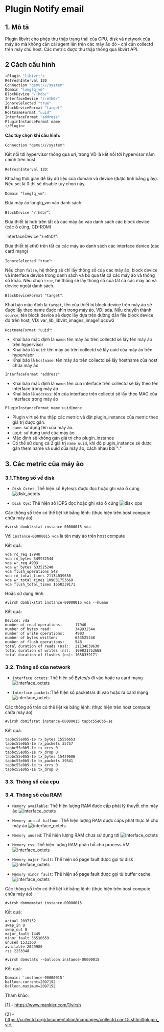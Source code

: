 # Plugin Notify email

## 1. Mô tả

Plugin libvirt cho phép thu thập trạng thái của CPU, disk và network của máy ảo mà không cần cài agent lên trên các máy ảo đó - chỉ cần collectd trên máy chủ host. Các metric được thu thập thông qua libvirt API.


## 2 Cách cấu hình

```sh
<Plugin "libivrt">
RefreshInterval 120
Connection "qemu:///system"
Domain "longlq_vm"
BlockDevice "/:hdb/"
InterfaceDevice "/:eth0/"
IgnoreSelected "true"
BlockDeviceFormat "target"
HostnameFormat "uuid"
InterfaceFormat "address"
PluginInstanceFormat name
</Plugin>
```

**Các tùy chọn khi cấu hình:**

 `Connection "qemu:///system"`:

  Kết nối tới hypervisor thông qua uri, trong VD là kết nối tới hypervisor nằm chính trên host
 
 `RefreshInterval 120`:

  Khoảng thời gian để lấy dữ liệu của domain và device (được tính bằng giây). Nếu set là 0 thì sẽ disable tùy chọn này.
 
 `Domain "longlq_vm"`:

  Đưa máy ảo longlq_vm vào danh sách

 `BlockDevice "/:hdb/"`:

  Đưa thiết bị hdb trên tất cả các máy ảo vào danh sách các block device (các ổ cứng, CD-ROM)

 `InterfaceDevice "/:eth0/":

  Đưa thiết bị eth0 trên tất cả các máy ảo danh sách các interface device (các card mạng)

 `IgnoreSelected "true"`:

  Nếu chọn `false`, hệ thống sẽ chỉ lấy thông số của các máy ảo, block device và interface device trong danh sách và bỏ qua tất cả các máy ảo và thông số khác. Nếu chọn `true`, hệ thống sẽ lấy thông số của tất cả các máy ảo và device ngoài danh sách.

 `BlockDeviceFormat "target"`:

  Khai báo mặc định là `target`, tên của thiết bị block device trên máy ảo sẽ được lấy theo name được nhìn trong máy ảo, VD: sda. Nếu chuyển thành `source`, tên block device sẽ được lấy dựa trên đường dẫn file block device đó trên host, VD: var_lib_libvirt_images_image1.qcow2

 `HostnameFormat "uuid"`:

  - Khai báo mặc định là `name`: tên máy ảo trên collectd sẽ lấy tên máy ảo trên hypervisor
  - Khai báo là `uuid`: tên máy ảo trên collectd sẽ lấy uuid của máy ảo trên hypervisor
  - Khai báo là `hostname`: tên máy ảo trên collectd sẽ lấy hostname của host chứa máy ảo

 `InterfaceFormat "address"`
  - Khai báo mặc định là `name`: tên của interface trên collectd sẽ lấy theo tên interface trong máy ảo
  - Khai báo là `address`: tên của interface trên collectd sẽ lấy theo MAC của interface trong máy ảo

   `PluginInstanceFormat name|uuid|none`
  - Plugin virt sẽ thu thập các metric và đặt plugin_instance của metric theo giá trị được gán.
  - `name`: sử dụng tên của máy ảo.
  - `uuid`: sử dụng uuid của máy ảo
  - Mặc định sẽ không gán giá trị cho plugin_instance
  - Có thể sử dụng cả 2 giá trị `name uuid`, khi đó plugin_instance sẽ được gán them name và uuid của máy ảo, cách nhau bởi ":"

## 3. Các metric của máy ảo

### 3.1.Thông số về disk
 - `Disk Octet`: Thể hiện số Bytes/s được đọc hoặc ghi vào ổ cứng
 ![disk_octets](../images/virt_plugin/disk_octets.png)

 - `Disk Ops`: Thể hiện sô IOPS đọc hoặc ghi vào ổ cứng
 ![disk_ops](../images/virt_plugin/disk_ops.png)
 
  Các thông số trên có thể liệt kê bằng lệnh: (thực hiện trên host compute chứa máy ảo)
  ```
  #virsh domblkstat instance-00000015 vda
  ```
  Với `instance-00000015 vda` là tên máy ảo trên host compute

  Kết quả: 

  ```
  vda rd_req 17940
  vda rd_bytes 349932544
  vda wr_req 4903
  vda wr_bytes 633525248
  vda flush_operations 548
  vda rd_total_times 21134039630
  vda wr_total_times 109031753668
  vda flush_total_times 1650339171
  ```

  Hoặc sử dụng lệnh:
  ```
  #virsh domblkstat instance-00000015 vda --human
  ```

  Kết quả:

  ```
  Device: vda
  number of read operations:      17940
  number of bytes read:           349932544
  number of write operations:     4903
  number of bytes written:        633525248
  number of flush operations:     548
  total duration of reads (ns):   21134039630
  total duration of writes (ns):  109031753668
  total duration of flushes (ns): 1650339171
  ```

### 3.2. Thông số của network
 - `Interface octets`: Thể hiện số Bytes/s đi vào hoặc ra card mạng
 ![interface_octets](../images/virt_plugin/if_octets_tx.png)

 - `Interface packets`:Thể hiện số packets/s đi vào hoặc ra card mạng
 ![interface_octets](../images/virt_plugin/if_packets_tx.png)

 Các thông số trên có thể liệt kê bằng lệnh: (thực hiện trên host compute chứa máy ảo)

 ```
 #virsh domifstat instance-00000015 tapbc55e0b5-1e
 ```

 Kết quả:

 ```
 tapbc55e0b5-1e rx_bytes 15556653
 tapbc55e0b5-1e rx_packets 35757
 tapbc55e0b5-1e rx_errs 0
 tapbc55e0b5-1e rx_drop 0
 tapbc55e0b5-1e tx_bytes 15429686
 tapbc55e0b5-1e tx_packets 39541
 tapbc55e0b5-1e tx_errs 0
 tapbc55e0b5-1e tx_drop 0
 ```
### 3.3. Thông số của cpu

### 3.4. Thông số của RAM
 - `Memory available`: Thể hiện lượng RAM được cấp phát lý thuyết cho máy ảo
 ![interface_octets](../images/virt_plugin/memory_actualbaloon&available.png)

 - `Memory actual balloon`: Thể hiện lượng RAM được câps phát thực tế cho máy ảo
 ![interface_octets](../images/virt_plugin/memory_actualbaloon&available.png)

 - `Memory unused`: Thể hiện lượng RAM chưa sử dụng tới
 ![interface_octets](../images/virt_plugin/memory_unused.png)

- `Memory rss`: Thể hiện lượng RAM phân bổ cho process VM
![interface_octets](../images/virt_plugin/memory_rss.png)

- `Memory major fault`: Thể hiện số page fault được gọi từ disk
![interface_octets](../images/virt_plugin/memory_major_fault.png)

- `Memory minor fault`: Thể hiện số page fault được gọi từ buffer cache
![interface_octets](../images/virt_plugin/memory_minor_fault.png)

Các thông số trên có thể liệt kê bằng lệnh: (thực hiện trên host compute chứa máy ảo)

```
#virsh dommemstat instance-00000015
```

Kết quả:

```
actual 2097152
swap_in 0
swap_out 0
major_fault 1449
minor_fault 36510659
unused 1531360
available 2049980
rss 2253348
```

```
#virsh domstats --balloon instance-00000015
```

Kết quả:

```
Domain: 'instance-00000015'
balloon.current=2097152
balloon.maximum=2097152
```

Tham khảo:

[1] - https://www.mankier.com/1/virsh

[2] - https://collectd.org/documentation/manpages/collectd.conf.5.shtml#plugin_virt
